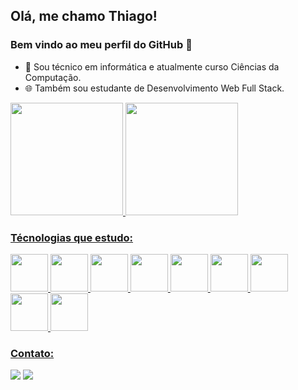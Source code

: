 ## Olá, me chamo Thiago! 
### Bem vindo ao meu perfil do GitHub 👋

- 📘 Sou técnico em informática e atualmente curso Ciências da Computação.
- 🌐 Também sou estudante de Desenvolvimento Web Full Stack.

<div>
<a href="https://github.com/ThiKoiama">
<img height="180em" src="https://github-readme-stats.vercel.app/api/top-langs/?username=ThiKoiama&layout=compact&langs_count=7&theme=dracula"/>
<img height="180em" src="https://github-readme-stats.vercel.app/api?username=ThiKoiama&show_icons=true&theme=dracula&include_all_commits=true&count_private=true"/>
</div>

### Técnologias que estudo:
  
<img height="60em" src="https://cdn.jsdelivr.net/gh/devicons/devicon/icons/html5/html5-original-wordmark.svg" />
<img height="60em" src="https://cdn.jsdelivr.net/gh/devicons/devicon/icons/css3/css3-original-wordmark.svg" />
<img height="60em" src="https://cdn.jsdelivr.net/gh/devicons/devicon/icons/javascript/javascript-original.svg" />
<img height="60em" src="https://cdn.jsdelivr.net/gh/devicons/devicon/icons/typescript/typescript-original.svg" />
<img height="60em" src="https://cdn.jsdelivr.net/gh/devicons/devicon/icons/react/react-original.svg" />
<img height="60em" src="https://cdn.jsdelivr.net/gh/devicons/devicon/icons/vuejs/vuejs-original.svg" />
<img height="60em" src="https://cdn.jsdelivr.net/gh/devicons/devicon/icons/nextjs/nextjs-original-wordmark.svg" />
<img height="60em" src="https://cdn.jsdelivr.net/gh/devicons/devicon/icons/nodejs/nodejs-original.svg" />
<img height="60em" src="https://cdn.jsdelivr.net/gh/devicons/devicon/icons/nestjs/nestjs-plain.svg" />
 
### Contato:

<div>
<a href = "mailto:thiagokoiama@gmail.com"><img src="https://img.shields.io/badge/Gmail-D14836?style=for-the-badge&logo=gmail&logoColor=white" target="_blank"></a>
<a href="https://www.linkedin.com/in/thiago-koiama-550912152/" target="_blank"><img src="https://img.shields.io/badge/-LinkedIn-%230077B5?style=for-the-badge&logo=linkedin&logoColor=white" target="_blank"></a>   
</div>
